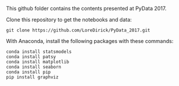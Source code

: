 This github folder contains the contents presented at PyData 2017.

Clone this repository to get the notebooks and data:

`git clone https://github.com/LoreDirick/PyData_2017.git`

With Anaconda, install the following packages with these commands:

```
conda install statsmodels
conda install patsy
conda install matplotlib
conda install seaborn
conda install pip
pip install graphviz
```
